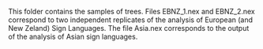 This folder contains the samples of trees. Files EBNZ_1.nex and EBNZ_2.nex correspond to two independent replicates of the analysis of European (and New Zeland) Sign Languages. The file Asia.nex corresponds to the output of the analysis of Asian sign languages.
